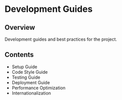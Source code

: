 # Development Guides

## Overview

Development guides and best practices for the project.

## Contents

- Setup Guide
- Code Style Guide
- Testing Guide
- Deployment Guide
- Performance Optimization
- Internationalization
